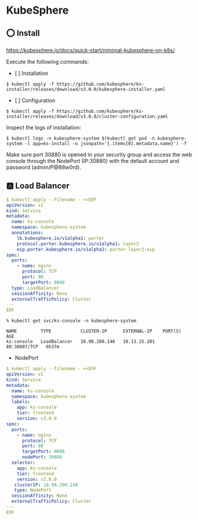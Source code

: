 # KubeSphere


## :o: Install

https://kubesphere.io/docs/quick-start/minimal-kubesphere-on-k8s/


Execute the following commands:

- [ ] Installation

```
$ kubectl apply -f https://github.com/kubesphere/ks-installer/releases/download/v3.0.0/kubesphere-installer.yaml
```

- [ ] Configuration
   
```
$ kubectl apply -f https://github.com/kubesphere/ks-installer/releases/download/v3.0.0/cluster-configuration.yaml
```

Inspect the logs of installation:

```
$ kubectl logs -n kubesphere-system $(kubectl get pod -n kubesphere-system -l app=ks-install -o jsonpath='{.items[0].metadata.name}') -f
```

Make sure port 30880 is opened in your security group and access the web console through the NodePort (IP:30880) with the default account and password (admin/P@88w0rd).

## :a: Load Balancer

```yaml
$ kubectl apply --filename - <<EOF
apiVersion: v1
kind: Service
metadata:
  name: ks-console
  namespace: kubesphere-system
  annotations:
    lb.kubesphere.io/v1alpha1: porter
    protocol.porter.kubesphere.io/v1alpha1: layer2
    eip.porter.kubesphere.io/v1alpha2: porter-layer2-eip
spec:
  ports:
    - name: nginx
      protocol: TCP
      port: 80
      targetPort: 8000
  type: LoadBalancer
  sessionAffinity: None
  externalTrafficPolicy: Cluster
---
EOF
```

```
% kubectl get svc/ks-console -n kubesphere-system

NAME         TYPE           CLUSTER-IP      EXTERNAL-IP    PORT(S)        AGE
ks-console   LoadBalancer   10.98.200.148   10.13.15.201   80:30007/TCP   6h37m
```

* NodePort

```yaml
$ kubectl apply --filename - <<EOF
apiVersion: v1
kind: Service
metadata:
  name: ks-console
  namespace: kubesphere-system
  labels:
    app: ks-console
    tier: frontend
    version: v3.0.0
spec:
  ports:
    - name: nginx
      protocol: TCP
      port: 80
      targetPort: 8000
      nodePort: 30880
  selector:
    app: ks-console
    tier: frontend
    version: v3.0.0
   clusterIP: 10.98.200.148
   type: NodePort
  sessionAffinity: None
  externalTrafficPolicy: Cluster
---
EOF
```
